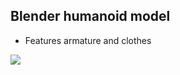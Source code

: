 <h2> Blender humanoid model </h2>

+ Features armature and clothes

<img src="https://i.imgur.com/b5i42En.png">
